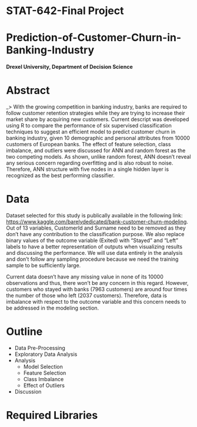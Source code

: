 # STAT-642-Final Project
# Prediction-of-Customer-Churn-in-Banking-Industry
#### Drexel University, Department of Decision Science

# Abstract
_> With the growing competition in banking industry, banks are required to follow customer retention strategies while they are trying to increase their market share by acquiring new customers. Current descript was developed using R to compare the performance of six supervised classification techniques to suggest an efficient model to predict customer churn in banking industry, given 10 demographic and personal attributes from 10000 customers of European banks. The effect of feature selection, class imbalance, and outliers were discussed for ANN and random forest as the two competing models. As shown, unlike random forest, ANN doesn’t reveal any serious concern regarding overfitting and is also robust to noise. Therefore, ANN structure with five nodes in a single hidden layer is recognized as the best performing classifier.

# Data
Dataset selected for this study is publically available in the following link: https://www.kaggle.com/barelydedicated/bank-customer-churn-modeling.
Out of 13 variables, CustomerId and Surname need to be removed as they don’t have any contribution to the classification purpose. We also replace binary values of the outcome variable (Exited) with “Stayed” and “Left” labels to have a better representation of outputs when visualizing results and discussing the performance. We will use data entirely in the analysis and don’t follow any sampling procedure because we need the training sample to be sufficiently large.

Current data doesn’t have any missing value in none of its 10000 observations and thus, there won’t be any concern in this regard. However, customers who stayed with banks (7963 customers) are around four times the number of those who left (2037 customers). Therefore, data is imbalance with respect to the outcome variable and this concern needs to be addressed in the modeling section.

# Outline 
- Data Pre-Processing
- Exploratory Data Analysis
- Analysis
    - Model Selection
    - Feature Selection
    - Class Imbalance
    - Effect of Outliers
 - Discussion
 
# Required Libraries
